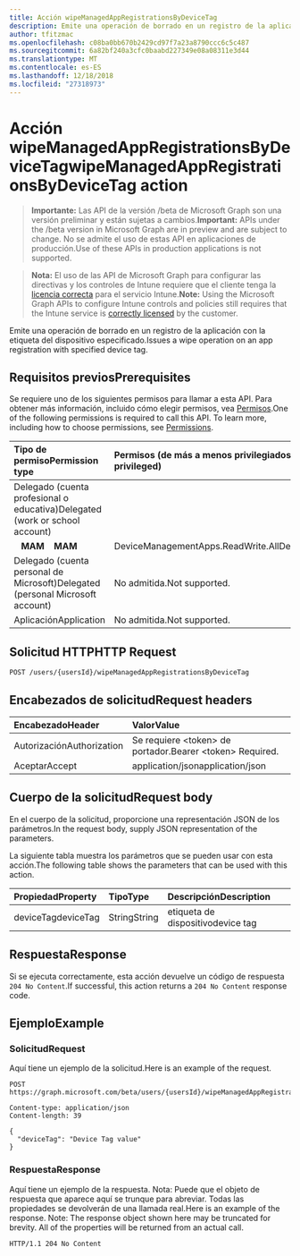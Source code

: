 ```yaml
---
title: Acción wipeManagedAppRegistrationsByDeviceTag
description: Emite una operación de borrado en un registro de la aplicación con la etiqueta del dispositivo especificado.
author: tfitzmac
ms.openlocfilehash: c08ba0bb670b2429cd97f7a23a8790ccc6c5c487
ms.sourcegitcommit: 6a82bf240a3cfc0baabd227349e08a08311e3d44
ms.translationtype: MT
ms.contentlocale: es-ES
ms.lasthandoff: 12/18/2018
ms.locfileid: "27318973"
---
```

# <a name="wipemanagedappregistrationsbydevicetag-action"></a><span data-ttu-id="7e920-103">Acción wipeManagedAppRegistrationsByDeviceTag</span><span class="sxs-lookup"><span data-stu-id="7e920-103">wipeManagedAppRegistrationsByDeviceTag action</span></span>

> <span data-ttu-id="7e920-104">**Importante:** Las API de la versión /beta de Microsoft Graph son una versión preliminar y están sujetas a cambios.</span><span class="sxs-lookup"><span data-stu-id="7e920-104">**Important:** APIs under the /beta version in Microsoft Graph are in preview and are subject to change.</span></span> <span data-ttu-id="7e920-105">No se admite el uso de estas API en aplicaciones de producción.</span><span class="sxs-lookup"><span data-stu-id="7e920-105">Use of these APIs in production applications is not supported.</span></span>

> <span data-ttu-id="7e920-106">**Nota:** El uso de las API de Microsoft Graph para configurar las directivas y los controles de Intune requiere que el cliente tenga la [licencia correcta](https://go.microsoft.com/fwlink/?linkid=839381) para el servicio Intune.</span><span class="sxs-lookup"><span data-stu-id="7e920-106">**Note:** Using the Microsoft Graph APIs to configure Intune controls and policies still requires that the Intune service is [correctly licensed](https://go.microsoft.com/fwlink/?linkid=839381) by the customer.</span></span>

<span data-ttu-id="7e920-107">Emite una operación de borrado en un registro de la aplicación con la etiqueta del dispositivo especificado.</span><span class="sxs-lookup"><span data-stu-id="7e920-107">Issues a wipe operation on an app registration with specified device tag.</span></span>

## <a name="prerequisites"></a><span data-ttu-id="7e920-108">Requisitos previos</span><span class="sxs-lookup"><span data-stu-id="7e920-108">Prerequisites</span></span>

<span data-ttu-id="7e920-p102">Se requiere uno de los siguientes permisos para llamar a esta API. Para obtener más información, incluido cómo elegir permisos, vea [Permisos](/graph/permissions-reference).</span><span class="sxs-lookup"><span data-stu-id="7e920-p102">One of the following permissions is required to call this API. To learn more, including how to choose permissions, see [Permissions](/graph/permissions-reference).</span></span>

|<span data-ttu-id="7e920-111">Tipo de permiso</span><span class="sxs-lookup"><span data-stu-id="7e920-111">Permission type</span></span>|<span data-ttu-id="7e920-112">Permisos (de más a menos privilegiados)</span><span class="sxs-lookup"><span data-stu-id="7e920-112">Permissions (from most to least privileged)</span></span>|
|:---|:---|
|<span data-ttu-id="7e920-113">Delegado (cuenta profesional o educativa)</span><span class="sxs-lookup"><span data-stu-id="7e920-113">Delegated (work or school account)</span></span>||
| <span data-ttu-id="7e920-114">&nbsp;&nbsp; **MAM**</span><span class="sxs-lookup"><span data-stu-id="7e920-114">&nbsp; &nbsp; **MAM**</span></span> | <span data-ttu-id="7e920-115">DeviceManagementApps.ReadWrite.All</span><span class="sxs-lookup"><span data-stu-id="7e920-115">DeviceManagementApps.ReadWrite.All</span></span>|
|<span data-ttu-id="7e920-116">Delegado (cuenta personal de Microsoft)</span><span class="sxs-lookup"><span data-stu-id="7e920-116">Delegated (personal Microsoft account)</span></span>|<span data-ttu-id="7e920-117">No admitida.</span><span class="sxs-lookup"><span data-stu-id="7e920-117">Not supported.</span></span>|
|<span data-ttu-id="7e920-118">Aplicación</span><span class="sxs-lookup"><span data-stu-id="7e920-118">Application</span></span>|<span data-ttu-id="7e920-119">No admitida.</span><span class="sxs-lookup"><span data-stu-id="7e920-119">Not supported.</span></span>|

## <a name="http-request"></a><span data-ttu-id="7e920-120">Solicitud HTTP</span><span class="sxs-lookup"><span data-stu-id="7e920-120">HTTP Request</span></span>

<!-- {
  "blockType": "ignored"
}
-->
``` http
POST /users/{usersId}/wipeManagedAppRegistrationsByDeviceTag
```

## <a name="request-headers"></a><span data-ttu-id="7e920-121">Encabezados de solicitud</span><span class="sxs-lookup"><span data-stu-id="7e920-121">Request headers</span></span>

|<span data-ttu-id="7e920-122">Encabezado</span><span class="sxs-lookup"><span data-stu-id="7e920-122">Header</span></span>|<span data-ttu-id="7e920-123">Valor</span><span class="sxs-lookup"><span data-stu-id="7e920-123">Value</span></span>|
|:---|:---|
|<span data-ttu-id="7e920-124">Autorización</span><span class="sxs-lookup"><span data-stu-id="7e920-124">Authorization</span></span>|<span data-ttu-id="7e920-125">Se requiere &lt;token&gt; de portador.</span><span class="sxs-lookup"><span data-stu-id="7e920-125">Bearer &lt;token&gt; Required.</span></span>|
|<span data-ttu-id="7e920-126">Aceptar</span><span class="sxs-lookup"><span data-stu-id="7e920-126">Accept</span></span>|<span data-ttu-id="7e920-127">application/json</span><span class="sxs-lookup"><span data-stu-id="7e920-127">application/json</span></span>|

## <a name="request-body"></a><span data-ttu-id="7e920-128">Cuerpo de la solicitud</span><span class="sxs-lookup"><span data-stu-id="7e920-128">Request body</span></span>

<span data-ttu-id="7e920-129">En el cuerpo de la solicitud, proporcione una representación JSON de los parámetros.</span><span class="sxs-lookup"><span data-stu-id="7e920-129">In the request body, supply JSON representation of the parameters.</span></span>

<span data-ttu-id="7e920-130">La siguiente tabla muestra los parámetros que se pueden usar con esta acción.</span><span class="sxs-lookup"><span data-stu-id="7e920-130">The following table shows the parameters that can be used with this action.</span></span>

|<span data-ttu-id="7e920-131">Propiedad</span><span class="sxs-lookup"><span data-stu-id="7e920-131">Property</span></span>|<span data-ttu-id="7e920-132">Tipo</span><span class="sxs-lookup"><span data-stu-id="7e920-132">Type</span></span>|<span data-ttu-id="7e920-133">Descripción</span><span class="sxs-lookup"><span data-stu-id="7e920-133">Description</span></span>|
|:---|:---|:---|
|<span data-ttu-id="7e920-134">deviceTag</span><span class="sxs-lookup"><span data-stu-id="7e920-134">deviceTag</span></span>|<span data-ttu-id="7e920-135">String</span><span class="sxs-lookup"><span data-stu-id="7e920-135">String</span></span>|<span data-ttu-id="7e920-136">etiqueta de dispositivo</span><span class="sxs-lookup"><span data-stu-id="7e920-136">device tag</span></span>|

## <a name="response"></a><span data-ttu-id="7e920-137">Respuesta</span><span class="sxs-lookup"><span data-stu-id="7e920-137">Response</span></span>

<span data-ttu-id="7e920-138">Si se ejecuta correctamente, esta acción devuelve un código de respuesta `204 No Content`.</span><span class="sxs-lookup"><span data-stu-id="7e920-138">If successful, this action returns a `204 No Content` response code.</span></span>

## <a name="example"></a><span data-ttu-id="7e920-139">Ejemplo</span><span class="sxs-lookup"><span data-stu-id="7e920-139">Example</span></span>

### <a name="request"></a><span data-ttu-id="7e920-140">Solicitud</span><span class="sxs-lookup"><span data-stu-id="7e920-140">Request</span></span>

<span data-ttu-id="7e920-141">Aquí tiene un ejemplo de la solicitud.</span><span class="sxs-lookup"><span data-stu-id="7e920-141">Here is an example of the request.</span></span>

``` http
POST https://graph.microsoft.com/beta/users/{usersId}/wipeManagedAppRegistrationsByDeviceTag

Content-type: application/json
Content-length: 39

{
  "deviceTag": "Device Tag value"
}
```

### <a name="response"></a><span data-ttu-id="7e920-142">Respuesta</span><span class="sxs-lookup"><span data-stu-id="7e920-142">Response</span></span>

<span data-ttu-id="7e920-p103">Aquí tiene un ejemplo de la respuesta. Nota: Puede que el objeto de respuesta que aparece aquí se trunque para abreviar. Todas las propiedades se devolverán de una llamada real.</span><span class="sxs-lookup"><span data-stu-id="7e920-p103">Here is an example of the response. Note: The response object shown here may be truncated for brevity. All of the properties will be returned from an actual call.</span></span>

``` http
HTTP/1.1 204 No Content
```






